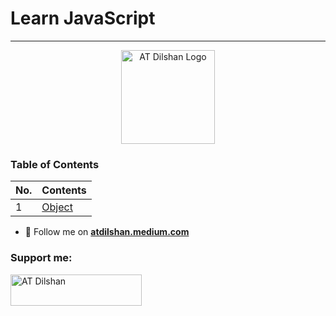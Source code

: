 # Learn JavaScript

---
<p align="center">
  <a href="https://atdilshan.netlify.app/" target="blank">
    <img src="https://atdilshan.netlify.app/static/media/AT-Dilshan-Model.814ad84d.png" alt="AT Dilshan Logo" width="150" height="150">
  </a>
</p>

### Table of Contents

| No. | Contents                                                                |
| --- |-------------------------------------------------------------------------|
| 1   | [Object](https://github.com/atdilshan/learn-js/blob/master/object.html) |



- 📝 Follow me on **[atdilshan.medium.com](https://atdilshan.medium.com)**

<h3 align="left">Support me: </h3>
<p><a href="https://www.buymeacoffee.com/atdilshan"> <img align="left" src="https://cdn.buymeacoffee.com/buttons/v2/default-yellow.png" height="50" width="210" alt="AT Dilshan" /></a></p><br><br>